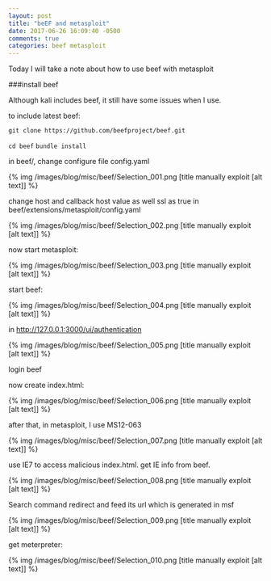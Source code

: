 ```yaml
---
layout: post
title: "beEF and metasploit"
date: 2017-06-26 16:09:40 -0500
comments: true
categories: beef metasploit
---
```


Today I will take a note about how to use beef with metasploit

###install beef

Although kali includes beef, it still have some issues when I use.

to include latest beef:

`git clone https://github.com/beefproject/beef.git`

`cd beef`
`bundle install`

<!--more-->

in beef/, change configure file config.yaml

{% img  /images/blog/misc/beef/Selection_001.png   [title manually exploit [alt text]] %}

change host and callback host value as well ssl as true in beef/extensions/metasploit/config.yaml

{% img  /images/blog/misc/beef/Selection_002.png   [title manually exploit [alt text]] %}

now start metasploit:

{% img  /images/blog/misc/beef/Selection_003.png   [title manually exploit [alt text]] %}

start beef:

{% img  /images/blog/misc/beef/Selection_004.png   [title manually exploit [alt text]] %}

in http://127.0.0.1:3000/ui/authentication

{% img  /images/blog/misc/beef/Selection_005.png   [title manually exploit [alt text]] %}

login beef

now create index.html:

{% img  /images/blog/misc/beef/Selection_006.png   [title manually exploit [alt text]] %}

after that, in metasploit, I use MS12-063

{% img  /images/blog/misc/beef/Selection_007.png   [title manually exploit [alt text]] %}

use IE7 to access malicious index.html. get IE info from beef. 

{% img  /images/blog/misc/beef/Selection_008.png   [title manually exploit [alt text]] %}

Search command redirect and feed its url which is generated in msf

{% img  /images/blog/misc/beef/Selection_009.png   [title manually exploit [alt text]] %}


get meterpreter:

{% img  /images/blog/misc/beef/Selection_010.png   [title manually exploit [alt text]] %}